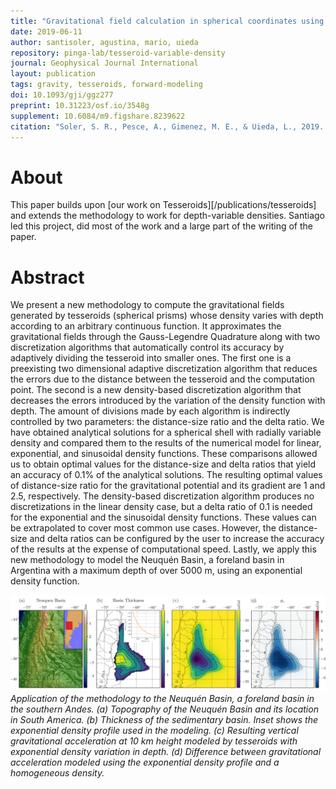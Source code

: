 ```yaml
---
title: "Gravitational field calculation in spherical coordinates using variable densities in depth"
date: 2019-06-11
author: santisoler, agustina, mario, uieda
repository: pinga-lab/tesseroid-variable-density
journal: Geophysical Journal International
layout: publication
tags: gravity, tesseroids, forward-modeling
doi: 10.1093/gji/ggz277
preprint: 10.31223/osf.io/3548g
supplement: 10.6084/m9.figshare.8239622
citation: "Soler, S. R., Pesce, A., Gimenez, M. E., & Uieda, L., 2019. Gravitational field calculation in spherical coordinates using variable densities in depth, Geophysical Journal International, doi:10.1093/gji/ggz277"
---
```


# About

This paper builds upon [our work on Tesseroids][/publications/tesseroids] and
extends the methodology to work for depth-variable densities. Santiago led this
project, did most of the work and a large part of the writing of the paper.

# Abstract

We present a new methodology to compute the gravitational fields generated by tesseroids
(spherical prisms) whose density varies with depth according to an arbitrary continuous
function. It approximates the gravitational fields through the Gauss-Legendre Quadrature
along with two discretization algorithms that automatically control its accuracy by
adaptively dividing the tesseroid into smaller ones. The first one is a preexisting two
dimensional adaptive discretization algorithm that reduces the errors due to the
distance between the tesseroid and the computation point. The second is a new
density-based discretization algorithm that decreases the errors introduced by the
variation of the density function with depth. The amount of divisions made by each
algorithm is indirectly controlled by two parameters: the distance-size ratio and the
delta ratio. We have obtained analytical solutions for a spherical shell with radially
variable density and compared them to the results of the numerical model for linear,
exponential, and sinusoidal density functions. These comparisons allowed us to obtain
optimal values for the distance-size and delta ratios that yield an accuracy of 0.1% of
the analytical solutions. The resulting optimal values of distance-size ratio for the
gravitational potential and its gradient are 1 and 2.5, respectively. The density-based
discretization algorithm produces no discretizations in the linear density case, but a
delta ratio of 0.1 is needed for the exponential and the sinusoidal density functions.
These values can be extrapolated to cover most common use cases. However, the
distance-size and delta ratios can be configured by the user to increase the accuracy of
the results at the expense of computational speed. Lastly, we apply this new methodology
to model the Neuquén Basin, a foreland basin in Argentina with a maximum depth of over
5000 m, using an exponential density function.

![Application of the methodology to the Neuquén Basin, Argentina.](/images/tesseroid-variable-density-results.jpg)
*Application of the methodology to the Neuquén Basin, a foreland basin in the southern
Andes. (a) Topography of the Neuquén Basin and its location in South America. (b)
Thickness of the sedimentary basin. Inset shows the exponential density profile used in
the modeling. (c) Resulting vertical gravitational acceleration at 10 km height modeled
by tesseroids with exponential density variation in depth. (d) Difference between
gravitational acceleration modeled using the exponential density profile and a
homogeneous density.*

